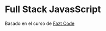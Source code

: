 # Full Stack JavasScript

Basado en el curso de [Fazt Code](https://www.youtube.com/watch?v=Fs1G1BcP4BI&list=PLo5lAe9kQrwq7n_REwpZdfggPCBW2ggnh)
